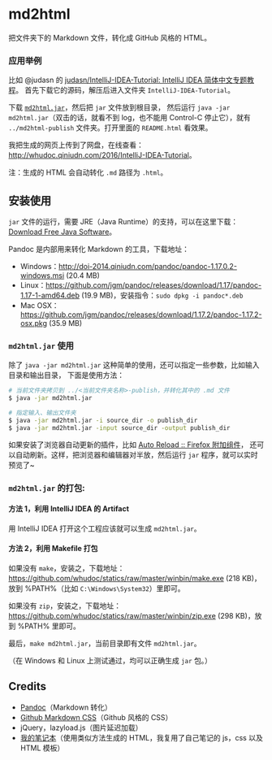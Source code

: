 # md2html

把文件夹下的 Markdown 文件，转化成 GitHub 风格的 HTML。

### 应用举例

比如 @judasn 的 [judasn/IntelliJ-IDEA-Tutorial: IntelliJ IDEA 简体中文专题教程](https://github.com/judasn/IntelliJ-IDEA-Tutorial)。
首先下载它的源码，解压后进入文件夹 `IntelliJ-IDEA-Tutorial`。

下载 [`md2html.jar`](https://github.com/district10/md2html/releases)，然后把 `jar` 文件放到根目录，
然后运行 `java -jar md2html.jar`（双击的话，就看不到 log，也不能用 Control-C 停止它），就有
`../md2html-publish` 文件夹。打开里面的 `README.html` 看效果。

我把生成的网页上传到了网盘，在线查看：<http://whudoc.qiniudn.com/2016/IntelliJ-IDEA-Tutorial>。

注：生成的 HTML 会自动转化 `.md` 路径为 `.html`。

## 安装使用

`jar` 文件的运行，需要 JRE（Java Runtime）的支持，可以在这里下载：[Download Free Java Software](https://java.com/en/download/)。

Pandoc 是内部用来转化 Markdown 的工具，下载地址：

-   Windows：<http://doi-2014.qiniudn.com/pandoc/pandoc-1.17.0.2-windows.msi> (20.4 MB)
-   Linux：<https://github.com/jgm/pandoc/releases/download/1.17/pandoc-1.17-1-amd64.deb> (19.9 MB)，安装指令：`sudo dpkg -i pandoc*.deb`
-   Mac OSX：<https://github.com/jgm/pandoc/releases/download/1.17.2/pandoc-1.17.2-osx.pkg> (35.9 MB)

### `md2html.jar` 使用

除了 `java -jar md2html.jar` 这种简单的使用，还可以指定一些参数，比如输入目录和输出目录，
下面是使用方法：

```bash
# 当前文件夹拷贝到 ../<当前文件夹名称>-publish，并转化其中的 .md 文件
$ java -jar md2html.jar

# 指定输入、输出文件夹
$ java -jar md2html.jar -i source_dir -o publish_dir
$ java -jar md2html.jar -input source_dir -output publish_dir
```

如果安装了浏览器自动更新的插件，比如 [Auto Reload :: Firefox 附加组件](https://addons.mozilla.org/zh-CN/firefox/addon/auto-reload/?src=api)，
还可以自动刷新。这样，把浏览器和编辑器对半放，然后运行 `jar` 程序，就可以实时预览了~

### `md2html.jar` 的打包:

#### 方法 1，利用 IntelliJ IDEA 的 Artifact

用 IntelliJ IDEA 打开这个工程应该就可以生成 `md2html.jar`。

#### 方法 2，利用 Makefile 打包

如果没有 `make`，安装之，下载地址：<https://github.com/whudoc/statics/raw/master/winbin/make.exe> (218 KB)，放到 %PATH%（比如 `C:\Windows\System32`）里即可。

如果没有 `zip`，安装之，下载地址：<https://github.com/whudoc/statics/raw/master/winbin/zip.exe> (298 KB)，放到 %PATH% 里即可。

最后，`make md2html.jar`，当前目录即有文件 `md2html.jar`。

（在 Windows 和 Linux 上测试通过，均可以正确生成 `jar` 包。）

## Credits

-   [Pandoc](https://github.com/jgm/pandoc)（Markdown 转化）
-   [Github Markdown CSS](https://github.com/sindresorhus/github-markdown-css)（Github 风格的 CSS）
-   jQuery，lazyload.js（图片延迟加载）
-   [我的笔记本](http://tangzx.qiniudn.com/notes/)（使用类似方法生成的 HTML，我复用了自己笔记的 js，css 以及 HTML 模板）
